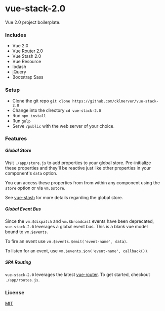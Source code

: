 # vue-stack-2.0
Vue 2.0 project boilerplate.

### Includes
* Vue 2.0
* Vue Router 2.0
* Vue Stash 2.0
* Vue Resource
* lodash
* jQuery
* Bootstrap Sass

### Setup
* Clone the git repo `git clone https://github.com/cklmerver/vue-stack-2.0`
* Change into the directory `cd vue-stack-2.0`
* Run `npm install`
* Run `gulp`
* Serve `/public` with the web server of your choice. 

### Features

##### Global Store
Visit `./app/store.js` to add properties to your global store. Pre-initialize these properties and they'll be reactive 
just like other properties in your component's `data` option.
 
You can access these properties from from within any component using the `store` option or via `vm.$store`. 
 
See [vue-stash](https://github.com/cklmercer/vue-stash) for more details regarding the global store.
 
##### Global Event Bus
Since the `vm.$dispatch` and `vm.$broadcast` events have been deprecated, `vue-stack-2.0` leverages a global event bus. 
This is a blank vue model bound to `vm.$events`. 

To fire an event use `vm.$events.$emit('event-name', data)`.

To listen for an event, use `vm.$events.$on('event-name', callback())`.

##### SPA Routing
`vue-stack-2.0` leverages the latest [vue-router](https://github.com/vuejs/vue-router). To get started, checkout
`./app/routes.js`.
 

### License
[MIT](http://opensource.org/licenses/MIT)
